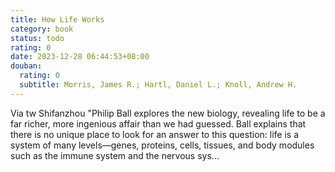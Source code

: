 ```yaml
---
title: How Life Works
category: book
status: todo
rating: 0
date: 2023-12-28 06:44:53+08:00
douban:
  rating: 0
  subtitle: Morris, James R.; Hartl, Daniel L.; Knoll, Andrew H.
---
```


Via tw Shifanzhou "Philip Ball explores the new biology, revealing life to be a far richer, more ingenious affair than we had guessed. Ball explains that there is no unique place to look for an answer to this question: life is a system of many levels—genes, proteins, cells, tissues, and body modules such as the immune system and the nervous sys...
